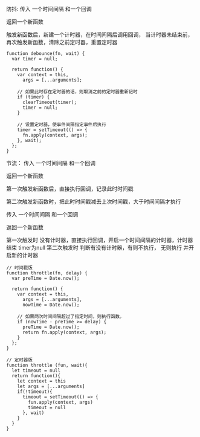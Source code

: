 防抖:
传入 一个时间间隔 和一个回调

返回一个新函数

触发新函数后，新建一个计时器，在时间间隔后调用回调，
当计时器未结束前，再次触发新函数，清除之前定时器，重置定时器

```
function debounce(fn, wait) {
  var timer = null;

  return function() {
    var context = this,
      args = [...arguments];

    // 如果此时存在定时器的话，则取消之前的定时器重新记时
    if (timer) {
      clearTimeout(timer);
      timer = null;
    }

    // 设置定时器，使事件间隔指定事件后执行
    timer = setTimeout(() => {
      fn.apply(context, args);
    }, wait);
  };
}
```


节流：
传入 一个时间间隔 和一个回调

返回一个新函数

第一次触发新函数后，直接执行回调，记录此时时间戳

第二次触发新函数时，把此时时间戳减去上次时间戳，大于时间间隔才执行



传入 一个时间间隔 和一个回调

返回一个新函数

第一次触发时 没有计时器，直接执行回调，开启一个时间间隔的计时器，计时器结束 timer为null
第二次触发时  判断有没有计时器，有则不执行，  无则执行  并开启新的计时器

```
// 时间戳版
function throttle(fn, delay) {
  var preTime = Date.now();

  return function() {
    var context = this,
      args = [...arguments],
      nowTime = Date.now();

    // 如果两次时间间隔超过了指定时间，则执行函数。
    if (nowTime - preTime >= delay) {
      preTime = Date.now();
      return fn.apply(context, args);
    }
  };
}

// 定时器版
function throttle (fun, wait){
  let timeout = null
  return function(){
    let context = this
    let args = [...arguments]
    if(!timeout){
      timeout = setTimeout(() => {
        fun.apply(context, args)
        timeout = null 
      }, wait)
    }
  }
}
```